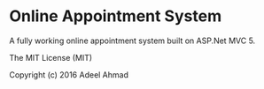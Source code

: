 # Online Appointment System
A fully working online appointment system built on ASP.Net MVC 5. 

The MIT License (MIT)

Copyright (c) 2016 Adeel Ahmad